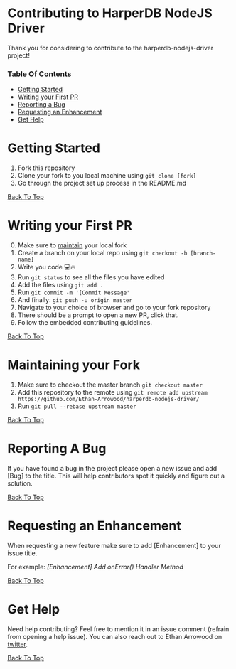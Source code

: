 # Contributing to HarperDB NodeJS Driver

Thank you for considering to contribute to the harperdb-nodejs-driver project!

### Table Of Contents
- [Getting Started](#getting-started)
- [Writing your First PR](#writing-your-first-pr)
- [Reporting a Bug](#reporting-a-bug)
- [Requesting an Enhancement](#requesting-an-enhancement)
- [Get Help](#get-help)

# Getting Started
1. Fork this repository
2. Clone your fork to you local machine using `git clone [fork]`
3. Go through the project set up process in the README.md

[Back To Top](#table-of-contents)

# Writing your First PR
0. Make sure to [maintain](#maintaining-your-fork) your local fork
1. Create a branch on your local repo using `git checkout -b [branch-name]`
2. Write you code 💻🔥
3. Run `git status` to see all the files you have edited
4. Add the files using `git add .`
5. Run `git commit -m '[Commit Message'`
6. And finally: `git push -u origin master`
7. Navigate to your choice of browser and go to your fork repository
8. There should be a prompt to open a new PR, click that.
9. Follow the embedded contributing guidelines. 

[Back To Top](#table-of-contents)

# Maintaining your Fork 
1. Make sure to checkout the master branch `git checkout master`
2. Add this repository to the remote using `git remote add upstream https://github.com/Ethan-Arrowood/harperdb-nodejs-driver/`
3. Run `git pull --rebase upstream master`

[Back To Top](#table-of-contents)

# Reporting A Bug
If you have found a bug in the project please open a new issue and add \[Bug\] to the title. This will help contributors spot it quickly and figure out a solution.

[Back To Top](#table-of-contents)

# Requesting an Enhancement
When requesting a new feature make sure to add \[Enhancement\] to your issue title. 

For example: _\[Enhancement\] Add onError() Handler Method_

[Back To Top](#table-of-contents)

# Get Help 
Need help contributing? Feel free to mention it in an issue comment (refrain from opening a help issue). You can also reach out to Ethan Arrowood on [twitter](https://twitter.com/ArrowoodTech).

[Back To Top](#table-of-contents)
